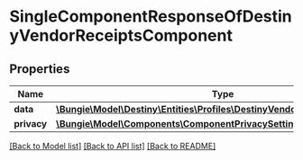 # SingleComponentResponseOfDestinyVendorReceiptsComponent

## Properties
Name | Type | Description | Notes
------------ | ------------- | ------------- | -------------
**data** | [**\Bungie\Model\Destiny\Entities\Profiles\DestinyVendorReceiptsComponent**](DestinyVendorReceiptsComponent.md) |  | [optional] 
**privacy** | [**\Bungie\Model\Components\ComponentPrivacySetting**](ComponentPrivacySetting.md) |  | [optional] 

[[Back to Model list]](../README.md#documentation-for-models) [[Back to API list]](../README.md#documentation-for-api-endpoints) [[Back to README]](../README.md)


